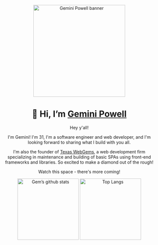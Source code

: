 <p align="center">
  <img src="https://github.com/GeminiPowell/GeminiPowell/blob/main/GP%20Banner.gif" alt="Gemini Powell banner" height="300px">
  <h1 align="center">👋 Hi, I’m <a href="https://gemafawell.dev">Gemini Powell</a></h1>
</p>

<p align="center">
  <a href="https://skillicons.dev>
    <img src="https://skillicons.dev/icons?i=html,css,js,bootstrap,tailwind,git,github,react,nextjs,nodejs,express,mongodb,firebase" />
  </a>
</p>  

<p align="center">
  Hey y'all!
</p>

<p align="center">
  I'm Gemini! I'm 31, I'm a software engineer and web developer, and I'm looking forward to sharing what I build with you all.
</p>

<p align="center">
  I'm also the founder of <a href="https://texaswebgems.com">Texas WebGems</a>, a web development firm specializing in maintenance and building of basic SPAs using front-end frameworks and libraries. So excited to make a diamond out of the rough!
</p>

<p align="center">
  Watch this space - there's more coming!
</p>

<p align="center">
  <img alt="Gem’s github stats" src="https://github-readme-stats.vercel.app/api?username=GemAfaWell" height="200px">
  <img alt="Top Langs" src="https://github-readme-stats.vercel.app/api/top-langs/?username=GemAfaWell" height="200px">
</p>
<!---
GemAfaWell/GemAfaWell is a ✨ special ✨ repository because its `README.md` (this file) appears on your GitHub profile.
You can click the Preview link to take a look at your changes.
--->
  

      
